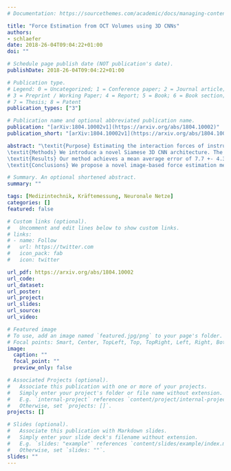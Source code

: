 ```yaml
---
# Documentation: https://sourcethemes.com/academic/docs/managing-content/

title: "Force Estimation from OCT Volumes using 3D CNNs"
authors:
- schlaefer
date: 2018-26-04T09:04:22+01:00
doi: ""

# Schedule page publish date (NOT publication's date).
publishDate: 2018-26-04T09:04:22+01:00

# Publication type.
# Legend: 0 = Uncategorized; 1 = Conference paper; 2 = Journal article;
# 3 = Preprint / Working Paper; 4 = Report; 5 = Book; 6 = Book section;
# 7 = Thesis; 8 = Patent
publication_types: ["3"]

# Publication name and optional abbreviated publication name.
publication: "[arXiv:1804.10002v1](https://arxiv.org/abs/1804.10002)"
publication_short: "[arXiv:1804.10002v1](https://arxiv.org/abs/1804.10002)"

abstract: "\textit{Purpose} Estimating the interaction forces of instruments and tissue is of interest, particularly to provide haptic feedback during robot assisted minimally invasive interventions. Different approaches based on external and integrated force sensors have been proposed. These are hampered by friction, sensor size, and sterilizability. We investigate a novel approach to estimate the force vector directly from optical coherence tomography image volumes. 
\textit{Methods} We introduce a novel Siamese 3D CNN architecture. The network takes an undeformed reference volume and a deformed sample volume as an input and outputs the three components of the force vector. We employ a deep residual architecture with bottlenecks for increased efficiency. We compare the Siamese approach to methods using difference volumes and two-dimensional projections. Data was generated using a robotic setup to obtain ground truth force vectors for silicon tissue phantoms as well as porcine tissue. 
\textit{Results} Our method achieves a mean average error of 7.7 +- 4.3 mN when estimating the force vector. Our novel Siamese 3D CNN architecture outperforms single-path methods that achieve a mean average error of 11.59 +- 6.7 mN. Moreover, the use of volume data leads to significantly higher performance compared to processing only surface information which achieves a mean average error of 24.38 +- 22.0 mN. Based on the tissue dataset, our methods shows good generalization in between different subjects. 
\textit{Conclusions} We propose a novel image-based force estimation method using optical coherence tomography. We illustrate that capturing the deformation of subsurface structures substantially improves force estimation. Our approach can provide accurate force estimates in surgical setups when using intraoperative optical coherence tomography."

# Summary. An optional shortened abstract.
summary: ""

tags: [Medizintechnik, Kräftemessung, Neuronale Netze]
categories: []
featured: false

# Custom links (optional).
#   Uncomment and edit lines below to show custom links.
# links:
# - name: Follow
#   url: https://twitter.com
#   icon_pack: fab
#   icon: twitter

url_pdf: https://arxiv.org/abs/1804.10002
url_code:
url_dataset:
url_poster:
url_project:
url_slides:
url_source:
url_video:

# Featured image
# To use, add an image named `featured.jpg/png` to your page's folder. 
# Focal points: Smart, Center, TopLeft, Top, TopRight, Left, Right, BottomLeft, Bottom, BottomRight.
image:
  caption: ""
  focal_point: ""
  preview_only: false

# Associated Projects (optional).
#   Associate this publication with one or more of your projects.
#   Simply enter your project's folder or file name without extension.
#   E.g. `internal-project` references `content/project/internal-project/index.md`.
#   Otherwise, set `projects: []`.
projects: []

# Slides (optional).
#   Associate this publication with Markdown slides.
#   Simply enter your slide deck's filename without extension.
#   E.g. `slides: "example"` references `content/slides/example/index.md`.
#   Otherwise, set `slides: ""`.
slides: ""
---
```

